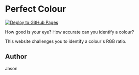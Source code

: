 # Perfect Colour

[![Deploy to GitHub Pages](https://github.com/ycmjason/perfect-colour/actions/workflows/cd.yml/badge.svg)](https://github.com/ycmjason/perfect-colour/actions/workflows/cd.yml)

How good is your eye? How accurate can you identify a colour?


This website challenges you to identify a colour's RGB ratio.

## Author
Jason
